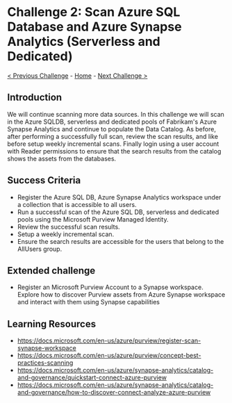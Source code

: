 # Challenge 2: Scan Azure SQL Database and Azure Synapse Analytics (Serverless and Dedicated)

[< Previous Challenge](./Challenge1.md) - [Home](../readme.md) - [Next Challenge >](./Challenge3.md)

## Introduction

We will continue scanning more data sources. In this challenge we will scan in the Azure SQLDB, serverless and dedicated pools of Fabrikam's Azure Synapse Analytics and continue to populate the Data Catalog. As before, after performing a successfully full scan, review the scan results, and like before setup weekly incremental scans. Finally login using a user account with Reader permissions to ensure that the search results from the catalog shows the assets from the databases.

## Success Criteria
- Register the Azure SQL DB, Azure Synapse Analytics workspace under a collection that is accessible to all users.
- Run a successful scan of the Azure SQL DB, serverless and dedicated pools using the Microsoft Purview Managed Identity.
- Review the successful scan results.
- Setup a weekly incremental scan.
- Ensure the search results are accessible for the users that belong to the AllUsers group.

## Extended challenge
- Register an Microsoft Purview Account to a Synapse workspace. Explore how to discover Purview assets from Azure Synapse workspace and interact with them using Synapse capabilities

## Learning Resources
- https://docs.microsoft.com/en-us/azure/purview/register-scan-synapse-workspace
- https://docs.microsoft.com/en-us/azure/purview/concept-best-practices-scanning
- https://docs.microsoft.com/en-us/azure/synapse-analytics/catalog-and-governance/quickstart-connect-azure-purview
- https://docs.microsoft.com/en-us/azure/synapse-analytics/catalog-and-governance/how-to-discover-connect-analyze-azure-purview
